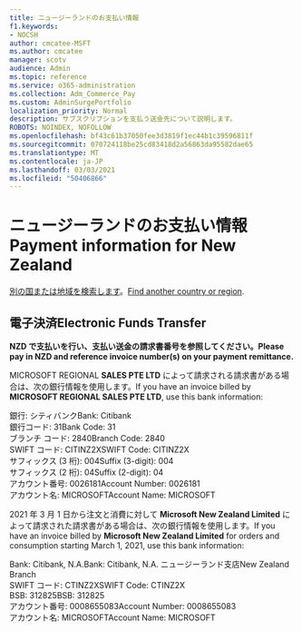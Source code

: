```yaml
---
title: ニュージーランドのお支払い情報
f1.keywords:
- NOCSH
author: cmcatee-MSFT
ms.author: cmcatee
manager: scotv
audience: Admin
ms.topic: reference
ms.service: o365-administration
ms.collection: Adm_Commerce_Pay
ms.custom: AdminSurgePortfolio
localization_priority: Normal
description: サブスクリプションを支払う送金先について説明します。
ROBOTS: NOINDEX, NOFOLLOW
ms.openlocfilehash: bf43c61b37050fee3d3819f1ec44b1c39596811f
ms.sourcegitcommit: 070724118be25cd83418d2a56863da95582dae65
ms.translationtype: MT
ms.contentlocale: ja-JP
ms.lasthandoff: 03/03/2021
ms.locfileid: "50406866"
---
```

# <a name="payment-information-for-new-zealand"></a><span data-ttu-id="31e3e-103">ニュージーランドのお支払い情報</span><span class="sxs-lookup"><span data-stu-id="31e3e-103">Payment information for New Zealand</span></span>

<span data-ttu-id="31e3e-104">[別の国または地域を検索します](../billing-and-payments/pay-for-your-subscription.md)。</span><span class="sxs-lookup"><span data-stu-id="31e3e-104">[Find another country or region](../billing-and-payments/pay-for-your-subscription.md).</span></span>

## <a name="electronic-funds-transfer"></a><span data-ttu-id="31e3e-105">電子決済</span><span class="sxs-lookup"><span data-stu-id="31e3e-105">Electronic Funds Transfer</span></span>

<span data-ttu-id="31e3e-106">**NZD で支払いを行い、支払い送金の請求書番号を参照してください。**</span><span class="sxs-lookup"><span data-stu-id="31e3e-106">**Please pay in NZD and reference invoice number(s) on your payment remittance.**</span></span>

<span data-ttu-id="31e3e-107">MICROSOFT REGIONAL **SALES PTE LTD** によって請求される請求書がある場合は、次の銀行情報を使用します。</span><span class="sxs-lookup"><span data-stu-id="31e3e-107">If you have an invoice billed by **MICROSOFT REGIONAL SALES PTE LTD**, use this bank information:</span></span>

<span data-ttu-id="31e3e-108">銀行: シティバンク</span><span class="sxs-lookup"><span data-stu-id="31e3e-108">Bank: Citibank</span></span>\
<span data-ttu-id="31e3e-109">銀行コード: 31</span><span class="sxs-lookup"><span data-stu-id="31e3e-109">Bank Code: 31</span></span>\
<span data-ttu-id="31e3e-110">ブランチ コード: 2840</span><span class="sxs-lookup"><span data-stu-id="31e3e-110">Branch Code: 2840</span></span>\
<span data-ttu-id="31e3e-111">SWIFT コード: CITINZ2X</span><span class="sxs-lookup"><span data-stu-id="31e3e-111">SWIFT Code: CITINZ2X</span></span>\
<span data-ttu-id="31e3e-112">サフィックス (3 桁): 004</span><span class="sxs-lookup"><span data-stu-id="31e3e-112">Suffix (3-digit): 004</span></span>\
<span data-ttu-id="31e3e-113">サフィックス (2 桁): 04</span><span class="sxs-lookup"><span data-stu-id="31e3e-113">Suffix (2-digit): 04</span></span>\
<span data-ttu-id="31e3e-114">アカウント番号: 0026181</span><span class="sxs-lookup"><span data-stu-id="31e3e-114">Account Number: 0026181</span></span>\
<span data-ttu-id="31e3e-115">アカウント名: MICROSOFT</span><span class="sxs-lookup"><span data-stu-id="31e3e-115">Account Name: MICROSOFT</span></span>

<span data-ttu-id="31e3e-116">2021 年 3 月 1 日から注文と消費に対して **Microsoft New Zealand Limited** によって請求された請求書がある場合は、次の銀行情報を使用します。</span><span class="sxs-lookup"><span data-stu-id="31e3e-116">If you have an invoice billed by **Microsoft New Zealand Limited** for orders and consumption starting March 1, 2021, use this bank information:</span></span>

<span data-ttu-id="31e3e-117">Bank: Citibank, N.A.</span><span class="sxs-lookup"><span data-stu-id="31e3e-117">Bank: Citibank, N.A.</span></span> <span data-ttu-id="31e3e-118">ニュージーランド支店</span><span class="sxs-lookup"><span data-stu-id="31e3e-118">New Zealand Branch</span></span>\
<span data-ttu-id="31e3e-119">SWIFT コード: CTINZ2X</span><span class="sxs-lookup"><span data-stu-id="31e3e-119">SWIFT Code: CTINZ2X</span></span>\
<span data-ttu-id="31e3e-120">BSB: 312825</span><span class="sxs-lookup"><span data-stu-id="31e3e-120">BSB: 312825</span></span>\
<span data-ttu-id="31e3e-121">アカウント番号: 0008655083</span><span class="sxs-lookup"><span data-stu-id="31e3e-121">Account Number: 0008655083</span></span>\
<span data-ttu-id="31e3e-122">アカウント名: MICROSOFT</span><span class="sxs-lookup"><span data-stu-id="31e3e-122">Account Name: MICROSOFT</span></span>